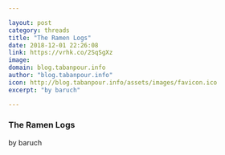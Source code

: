 ```yaml
---

layout: post
category: threads
title: "The Ramen Logs"
date: 2018-12-01 22:26:08
link: https://vrhk.co/2SqSgXz
image: 
domain: blog.tabanpour.info
author: "blog.tabanpour.info"
icon: http://blog.tabanpour.info/assets/images/favicon.ico
excerpt: "by baruch"

---
```


### The Ramen Logs

by baruch